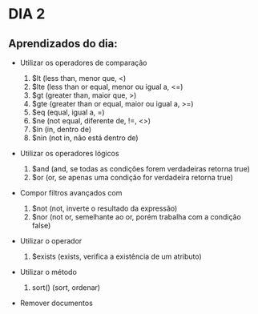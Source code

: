 # DIA 2

## Aprendizados do dia:
* Utilizar os operadores de comparação
    1. $lt (less than, menor que, <)
    2. $lte (less than or equal, menor ou igual a, <=)
    3. $gt (greater than, maior que, >)
    4. $gte (greater than or equal, maior ou igual a, >=)
    5. $eq (equal, igual a, =)
    6. $ne (not equal, diferente de, !=, <>)
    7. $in (in, dentro de)
    8. $nin (not in, não está dentro de)

* Utilizar os operadores lógicos
    1. $and (and, se todas as condições forem verdadeiras retorna true)
    2. $or (or, se apenas uma condição for verdadeira retorna true)

* Compor filtros avançados com
    1. $not (not, inverte o resultado da expressão)
    2. $nor (not or, semelhante ao or, porém trabalha com a condição false)

* Utilizar o operador
    1. $exists (exists, verifica a existência de um atributo)

* Utilizar o método
    1. sort() (sort, ordenar)

* Remover documentos